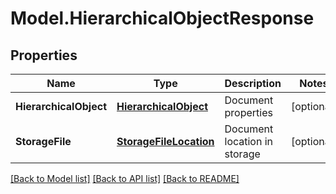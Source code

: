 # Model.HierarchicalObjectResponse
## Properties
Name | Type | Description | Notes
------------ | ------------- | ------------- | -------------
**HierarchicalObject** | [**HierarchicalObject**](HierarchicalObject.md) | Document properties | [optional] 
**StorageFile** | [**StorageFileLocation**](StorageFileLocation.md) | Document location in storage | [optional] 



[[Back to Model list]](README.md#documentation-for-models) [[Back to API list]](README.md#documentation-for-api-endpoints) [[Back to README]](README.md)


